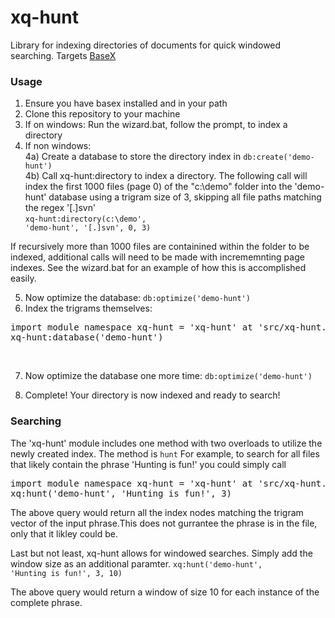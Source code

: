 # xq-hunt
Library for indexing directories of documents for quick windowed searching. Targets <a href="http://basex.org/">BaseX</a>

<h3>Usage</h3>

1) Ensure you have basex installed and in your path <br />
2) Clone this repository to your machine <br />
3) If on windows: Run the wizard.bat, follow the prompt, to index a directory <br />
4) If non windows: <br />
4a) Create a database to store the directory index in 
  <code>db:create('demo-hunt')</code> <br />
4b) Call xq-hunt:directory to index a directory. The following call will index the first 1000 files (page 0) of the "c:\demo"  folder into the 'demo-hunt' database using a trigram size of 3, skipping all file paths matching the regex '[.]svn' <br />
  <code>xq-hunt:directory(c:\demo', 'demo-hunt', '[.]svn', 0, 3)</code>  <br /> 

If recursively more than 1000 files are containined within the folder to be indexed, additional calls will need to be made with incrememnting page indexes. See the wizard.bat for an example of how this is accomplished easily.  <br />

5) Now optimize the database: <code>db:optimize('demo-hunt')</code>  <br />
6) Index the trigrams themselves:  <br />
<pre>
import module namespace xq-hunt = 'xq-hunt' at 'src/xq-hunt.xqm';
xq-hunt:database('demo-hunt')</pre> <br />
7) Now optimize the database one more time: <code>db:optimize('demo-hunt')</code>  <br />

8) Complete! Your directory is now indexed and ready to search!

<h3>Searching</h3>

The 'xq-hunt' module includes one method with two overloads to utilize the newly created index. The method is <code>hunt</code>
For example, to search for all files that likely contain the phrase 'Hunting is fun!' you could simply call

<pre>import module namespace xq-hunt = 'xq-hunt' at 'src/xq-hunt.xqm'; 
xq:hunt('demo-hunt', 'Hunting is fun!', 3)
</pre>

The above query would return all the index nodes matching the trigram vector of the input phrase.This does not gurrantee the phrase is in the file, only that it likley could be. <br />

Last but not least, xq-hunt allows for windowed searches. Simply add the window size as an additional paramter.
<code>xq:hunt('demo-hunt', 'Hunting is fun!', 3, 10)</code> <br />

The above query would return a window of size 10 for each instance of the complete phrase.



     
     
      


